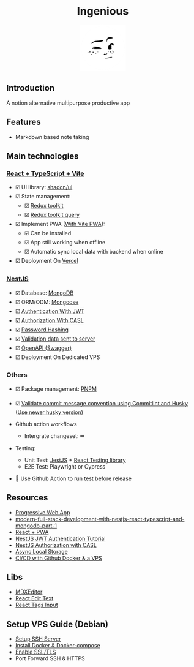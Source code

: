 <h1 align="center">
  Ingenious
</h1>
<p align="center">
  <img src="./react/public/pwa-512x512.png" width="120" alt="Ingenious Logo" />
</p>

## Introduction

A notion alternative multipurpose productive app

## Features

- Markdown based note taking

## Main technologies

### [React + TypeScript + Vite](https://vitejs.dev/guide/)

- ☑️ UI library: [shadcn/ui](https://ui.shadcn.com/)
- ☑️ State management:
  - ☑️ [Redux toolkit](https://redux-toolkit.js.org/introduction/getting-started)
  - ☑️ [Redux toolkit query](https://redux-toolkit.js.org/rtk-query/overview)
- ☑️ Implement PWA ([With Vite PWA](https://vite-pwa-org.netlify.app/guide/)):
  - ☑️ Can be installed
  - ☑️ App still working when offline
  - ☑️ Automatic sync local data with backend when online
- ☑️ Deployment On [Vercel](https://vercel.com/)

### [NestJS](https://docs.nestjs.com/)

- ☑️ Database: [MongoDB](https://www.mongodb.com/docs/manual/)
- ☑️ ORM/ODM: [Mongoose](https://docs.nestjs.com/techniques/mongodb)
- ☑️ [Authentication With JWT](https://docs.nestjs.com/security/authentication)
- ☑️ [Authorization With CASL](https://docs.nestjs.com/security/authorization)
- ☑️ [Password Hashing](https://docs.nestjs.com/security/encryption-and-hashing)
- ☑️ [Validation data sent to server](https://docs.nestjs.com/techniques/validation)
- ☑️ [OpenAPI (Swagger)](https://docs.nestjs.com/openapi/introduction)
- ☑️ Deployment On Dedicated VPS

### Others

- ☑️ Package management: [PNPM](https://pnpm.io/)
- ☑️ [Validate commit message convention using Commitlint and Husky](https://dev.to/omarzi/how-to-validate-commit-message-convention-using-commitlint-and-husky-aaa) ([Use newer husky version](https://typicode.github.io/husky/migrate-from-v4.html))

- Github action workflows
  - Intergrate changeset: ➖

- Testing:
  - Unit Test: [JestJS](https://jestjs.io/docs/getting-started) + [React Testing library](https://jestjs.io/docs/tutorial-react)
  - E2E Test: Playwright or Cypress
- 🚧 Use Github Action to run test before release

## Resources

- [Progressive Web App](https://web.dev/explore/progressive-web-apps)
- [modern-full-stack-development-with-nestjs-react-typescript-and-mongodb-part-1](https://auth0.com/blog/modern-full-stack-development-with-nestjs-react-typescript-and-mongodb-part-1/)
- [React + PWA](https://www.saurabhmisra.dev/setup-react-pwa-using-vite/)
- [NestJS JWT Authentication Tutorial](https://www.youtube.com/watch?v=EFDUvzJT_wI)
- [NestJS Authorization with CASL](https://www.youtube.com/watch?v=1pPjCX0FHco)
- [Async Local Storage](https://papooch.github.io/nestjs-cls/introduction/quick-start)
- [CI/CD with Github Docker & a VPS](https://omasuaku.medium.com/ci-cd-with-github-docker-a-vps-687a00e552af)

## Libs

- [MDXEditor](https://mdxeditor.dev/editor/docs/getting-started)
- [React Edit Text](https://www.npmjs.com/package/react-edit-text)
- [React Tags Input](https://www.npmjs.com/package/react-tagsinput)

## Setup VPS Guide (Debian)

- [Setup SSH Server](https://wiki.debian.org/SSH)
- [Install Docker & Docker-compose](https://docs.docker.com/engine/install/debian/)
- [Enable SSL/TLS](https://www.server-world.info/en/note?os=Debian_12&p=nginx&f=3)
- Port Forward SSH & HTTPS

